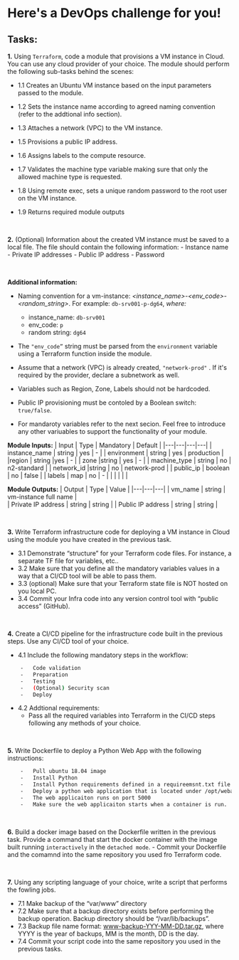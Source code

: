 # Here's a DevOps challenge for you!

## Tasks:

**1.**	Using `Terraform`, code a module that provisions a VM instance in Cloud. You can use any cloud provider of your choice.  The module should perform the following sub-tasks behind the scenes:

- 1.1 Creates an Ubuntu VM instance based on the input parameters passed to the module.

- 1.2 Sets the instance name according to agreed naming convention (refer to the addtional info section).

- 1.3 Attaches a network (VPC) to the VM instance.

- 1.5 Provisions a public IP address.

- 1.6 Assigns labels to the compute resource.

- 1.7 Validates the machine type variable making sure that only the allowed machine type is requested.

- 1.8 Using remote exec, sets a unique random password to the root user on the VM instance.

- 1.9 Returns required module outputs
    
<br>

**2.** (Optional) Information about the created VM instance must be saved to a local file. The file should contain the following information:
        - Instance name
        - Private IP addresses
        - Public IP address
        - Password

<br>

**Additional information:**
-	Naming convention for a vm-instance: *<instance_name>-<env_code>-<random_string>*. For example: `db-srv001-p-dg64`,     *where:* 
    - instance_name:         `db-srv001`
    - env_code:                  `p` 
    - random string:        `dg64`

-	The `"env_code”` string must be parsed from the `environment` variable using a Terraform function inside the module.
-	Assume that a network (VPC) is already created, `"network-prod"` . If it's required by the provider, declare a subnetwork as well.
-	Variables such as Region, Zone, Labels should not be hardcoded.
-   Public IP provisioning must be contoled by a Boolean switch: `true/false`.
- For mandaroty variables refer to the next secion. Feel free to introduce any other variuables to support the functionality of your module.


**Module Inputs:**
| Input  |  Type |  Mandatory |  Default |
|---|---|---|---|
| instance_name  | string  |  yes |  - |
| environment  | string | yes  |  production |
|region   | string  |yes   | -  |
| zone  |string   | yes  | -  |
| machine_type  | string  | no  |  n2-standard |
| network_id  |string   | no  |  network-prod |
| public_ip |  boolean | no  | false  |
| labels  | map  | no  | - |
|   |   |   |   |

**Module Outputs:**
| Output  |  Type |  Value |
|---|---|---|
| vm_name  | string  | vm-instance full name  |  
| Private IP address  | string | string | 
| Public IP address  | string | string | 

<br>

**3.** Write Terraform infrastructure code for deploying a VM instance in Cloud using the module you have created in the previous task.
 -	3.1 Demonstrate “structure” for your Terraform code files. For instance, a separate TF file for variables, etc..
 -	3.2 Make sure that you define all the mandatory variables values in a way that a CI/CD tool will be able to pass them.
 -	3.3 (optional) Make sure that your Terraform state file is NOT hosted on you local PC.
 -	3.4 Commit your Infra code into any version control tool with “public access” (GitHub).

<br>

**4.** Create a CI/CD pipeline for the infrastructure code built in the previous steps. Use any CI/CD tool of your choice.
 -	4.1 Include the following mandatory steps in the workflow:
``` sh    
    -	Code validation
    -	Preparation 
    -	Testing
    -	(Optional) Security scan
    -	Deploy
```

- 4.2 Addtional requirements:
    -	Pass all the required variables into Terraform in the CI/CD steps following any methods of your choice.

<br>

**5.** Write Dockerfile to deploy a Python Web App with the following instructions:
``` sh
    -   Pull ubuntu 18.04 image
    -	Install Python 
    -	Install Python requirements defined in a requireemsnt.txt file. The file should be in the same directory as Dockerfile
    -	Deploy a python web application that is located under /opt/webapp
    -	The web applicaiton runs on port 5000
    -	Make sure the web applicaiton starts when a container is run.
```
<br>

**6.**	Build a docker image based on the Dockerfile written in the previous task. Provide a command that start the docker container with the image built running `interactively` in the `detached mode`.
    - Commit your Dockerfile and the comamnd into the same repository you used fro Terraform code.

<br>

**7.**	Using any scripting language of your choice, write a script that performs the fowling jobs.
-	7.1 Make backup of the “var/www” directory
-	7.2 Make sure that a backup directory exists before performing the backup operation. Backup directory should be “/var/lib/backups”.
-	7.3 Backup file name format: www-backup-YYY-MM-DD.tar.gz, where YYYY is the year of backups, MM is the month, DD is the day.
-   7.4 Commit your script code into the same repository you used in the previous tasks.
 